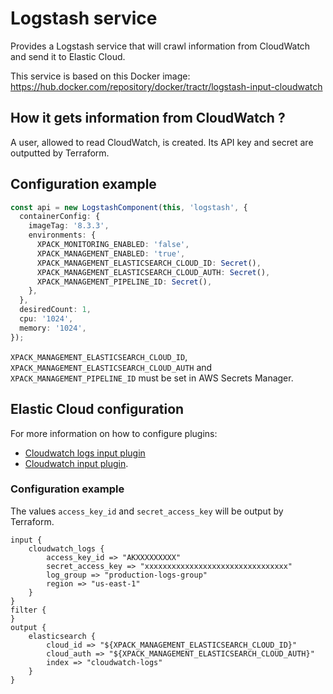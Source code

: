 # Logstash service

Provides a Logstash service that will crawl information from CloudWatch and send it to Elastic Cloud.

This service is based on this Docker image: https://hub.docker.com/repository/docker/tractr/logstash-input-cloudwatch

## How it gets information from CloudWatch ?

A user, allowed to read CloudWatch, is created.
Its API key and secret are outputted by Terraform.

## Configuration example

```typescript
const api = new LogstashComponent(this, 'logstash', {
  containerConfig: {
    imageTag: '8.3.3',
    environments: {
      XPACK_MONITORING_ENABLED: 'false',
      XPACK_MANAGEMENT_ENABLED: 'true',
      XPACK_MANAGEMENT_ELASTICSEARCH_CLOUD_ID: Secret(),
      XPACK_MANAGEMENT_ELASTICSEARCH_CLOUD_AUTH: Secret(),
      XPACK_MANAGEMENT_PIPELINE_ID: Secret(),
    },
  },
  desiredCount: 1,
  cpu: '1024',
  memory: '1024',
});
```

`XPACK_MANAGEMENT_ELASTICSEARCH_CLOUD_ID`, `XPACK_MANAGEMENT_ELASTICSEARCH_CLOUD_AUTH`
and `XPACK_MANAGEMENT_PIPELINE_ID` must be set in AWS Secrets Manager.

## Elastic Cloud configuration

For more information on how to configure plugins:

- [Cloudwatch logs input plugin](https://github.com/lukewaite/logstash-input-cloudwatch-logs)
- [Cloudwatch input plugin](https://www.elastic.co/guide/en/logstash/current/plugins-inputs-cloudwatch.html).

### Configuration example

The values `access_key_id` and `secret_access_key` will be output by Terraform.

```text
input {
    cloudwatch_logs {
        access_key_id => "AKXXXXXXXXX"
        secret_access_key => "xxxxxxxxxxxxxxxxxxxxxxxxxxxxxxxx"
        log_group => "production-logs-group"
        region => "us-east-1"
    }
}
filter {
}
output {
    elasticsearch {
        cloud_id => "${XPACK_MANAGEMENT_ELASTICSEARCH_CLOUD_ID}"
        cloud_auth => "${XPACK_MANAGEMENT_ELASTICSEARCH_CLOUD_AUTH}"
        index => "cloudwatch-logs"
    }
}
```

